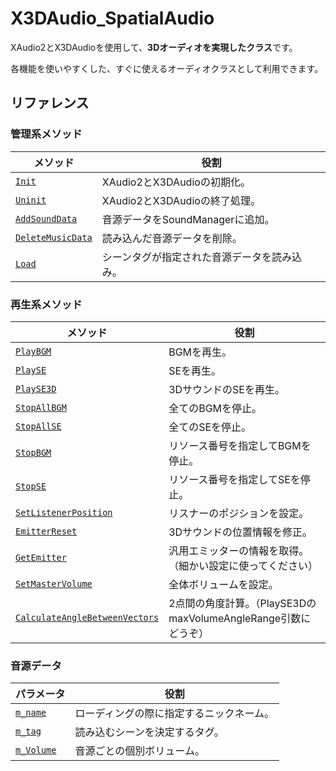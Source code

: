 # X3DAudio_SpatialAudio
XAudio2とX3DAudioを使用して、**3Dオーディオを実現したクラス**です。

各機能を使いやすくした、すぐに使えるオーディオクラスとして利用できます。

## リファレンス
### 管理系メソッド
| メソッド  |  役割   |
| -------- | ----------  |
| [`Init`](#Init) | XAudio2とX3DAudioの初期化。 |
| [`Uninit`](#Uninit) | XAudio2とX3DAudioの終了処理。 |
| [`AddSoundData`](#AddSoundData) | 音源データをSoundManagerに追加。 |
| [`DeleteMusicData`](#DeleteMusicData) | 読み込んだ音源データを削除。 |
| [`Load`](#Load) | シーンタグが指定された音源データを読み込み。 |

### 再生系メソッド
| メソッド  |  役割   |
| -------- | ----------  |
| [`PlayBGM`](#PlayBGM) | BGMを再生。 |
| [`PlaySE`](#PlaySE) | SEを再生。 |
| [`PlaySE3D`](#PlaySE3D) | 3DサウンドのSEを再生。 |
| [`StopAllBGM`](#StopAllBGM) | 全てのBGMを停止。 |
| [`StopAllSE`](#StopAllSE) | 全てのSEを停止。 |
| [`StopBGM`](#StopBGM) | リソース番号を指定してBGMを停止。 |
| [`StopSE`](#StopSE) | リソース番号を指定してSEを停止。 |
| [`SetListenerPosition`](#SetListenerPosition) | リスナーのポジションを設定。 |
| [`EmitterReset`](#EmitterReset) | 3Dサウンドの位置情報を修正。 |
| [`GetEmitter`](#GetEmitter) | 汎用エミッターの情報を取得。（細かい設定に使ってください） |
| [`SetMasterVolume`](#SetMasterVolume) | 全体ボリュームを設定。 |
| [`CalculateAngleBetweenVectors`](#CalculateAngleBetweenVectors) | 2点間の角度計算。（PlaySE3DのmaxVolumeAngleRange引数にどうぞ） |

### 音源データ
| パラメータ  |  役割   |
| -------- | ----------  |
| [`m_name`](#m_name) | ローディングの際に指定するニックネーム。 |
| [`m_tag`](#m_tag) | 読み込むシーンを決定するタグ。 |
| [`m_Volume`](#m_Volume) | 音源ごとの個別ボリューム。 |
